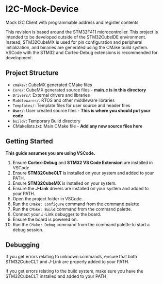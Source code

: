 # I2C-Mock-Device
Mock I2C Client with programmable address and register contents

This revision is based around the STM32F411 microcontroller.  This project is intended to be developed outside of the STM32CubeIDE environment.  Instead, STM32CubeMX is used for pin configuration and peripheral initialization, and binaries are generated using the CMake build system.  VSCode with the STM32 and Cortex-Debug extensions is recommended for development.

## Project Structure

- `cmake/`: CubeMX generated CMake files
- `Core/`: CubeMX generated source files - **main.c is in this directory**
- `Drivers/`: External drivers and libraries
- `Middlewares/`: RTOS and other middleware libraries
- `Templates/`: Template files for user source and header files
- **`User/`**: User created source files - **This is where you should put your code**
- `build/`: Temporary Build directory
- CMakelists.txt: Main CMake file - **Add any new source files here**

## Getting Started

**This guide assumes you are using VSCode.**

1. Ensure **Cortex-Debug** and **STM32 VS Code Extension** are installed in VSCode.
2. Ensure **STM32CubeCLT** is installed on your system and added to your PATH.
3. Ensure **STM32CubeMX** is installed on your system.
4. Ensure the **J-Link** drivers are installed on your system and added to your PATH.
5. Open the project folder in VSCode.
6. Run the `CMake: Configure` command from the command palette.
7. Run the `CMake: Build` command from the command palette.
8. Connect your J-Link debugger to the board.
9. Ensure the board is powered on.
10. Run the `CMake: Debug` command from the command palette to start a debug session.

## Debugging

If you get errors relating to unknown commands, ensure that both STM32CubeCLT and J-Link are properly added to your PATH.

If you get errors relating to the build system, make sure you have the STM32CubeCLT installed and added to your PATH.
